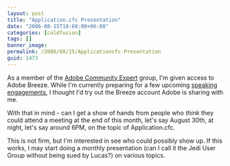 ```yaml
---
layout: post
title: "Application.cfc Presentation"
date: "2006-08-15T18:08:00+06:00"
categories: [coldfusion]
tags: []
banner_image: 
permalink: /2006/08/15/Applicationcfc-Presentation
guid: 1473
---
```


As a member of the <a href="http://www.adobe.com/communities/experts/">Adobe Community Expert</a> group, I'm given access to Adobe Breeze. While I'm currently preparing for a few upcoming <a href="http://ray.camdenfamily.com/speakingengagements.cfm">speaking engagements</a>, I thought I'd try out the Breeze account Adobe is sharing with me.

With that in mind - can I get a show of hands from people who <i>think</i> they could attend a meeting at the end of this month, let's say August 30th, at night, let's say around 6PM, on the topic of Application.cfc. 

This is not firm, but I'm interested in see who could possibly show up. If this works, I may start doing a monthly presentation (can I call it the Jedi User Group without being sued by Lucas?) on various topics.
